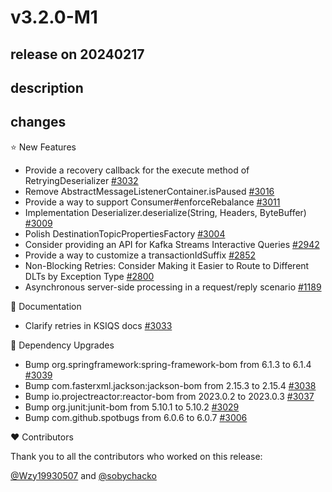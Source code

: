 # v3.2.0-M1

## release on 20240217

## description

## changes

⭐ New Features

* Provide a recovery callback for the execute method of RetryingDeserializer <a href="https://github.com/spring-projects/spring-kafka/issues/3032" data-hovercard-type="issue" data-hovercard-url="/spring-projects/spring-kafka/issues/3032/hovercard">#3032</a>
* Remove AbstractMessageListenerContainer.isPaused <a href="https://github.com/spring-projects/spring-kafka/pull/3016" data-hovercard-type="pull_request" data-hovercard-url="/spring-projects/spring-kafka/pull/3016/hovercard">#3016</a>
* Provide a way to support Consumer#enforceRebalance <a href="https://github.com/spring-projects/spring-kafka/issues/3011" data-hovercard-type="issue" data-hovercard-url="/spring-projects/spring-kafka/issues/3011/hovercard">#3011</a>
* Implementation Deserializer.deserialize(String, Headers, ByteBuffer) <a href="https://github.com/spring-projects/spring-kafka/pull/3009" data-hovercard-type="pull_request" data-hovercard-url="/spring-projects/spring-kafka/pull/3009/hovercard">#3009</a>
* Polish DestinationTopicPropertiesFactory <a href="https://github.com/spring-projects/spring-kafka/pull/3004" data-hovercard-type="pull_request" data-hovercard-url="/spring-projects/spring-kafka/pull/3004/hovercard">#3004</a>
* Consider providing an API for Kafka Streams Interactive Queries <a href="https://github.com/spring-projects/spring-kafka/issues/2942" data-hovercard-type="issue" data-hovercard-url="/spring-projects/spring-kafka/issues/2942/hovercard">#2942</a>
* Provide a way to customize a transactionIdSuffix <a href="https://github.com/spring-projects/spring-kafka/issues/2852" data-hovercard-type="issue" data-hovercard-url="/spring-projects/spring-kafka/issues/2852/hovercard">#2852</a>
* Non-Blocking Retries: Consider Making it Easier to Route to Different DLTs by Exception Type <a href="https://github.com/spring-projects/spring-kafka/issues/2800" data-hovercard-type="issue" data-hovercard-url="/spring-projects/spring-kafka/issues/2800/hovercard">#2800</a>
* Asynchronous server-side processing in a request/reply scenario <a href="https://github.com/spring-projects/spring-kafka/issues/1189" data-hovercard-type="issue" data-hovercard-url="/spring-projects/spring-kafka/issues/1189/hovercard">#1189</a>

📔 Documentation

* Clarify retries in KSIQS docs <a href="https://github.com/spring-projects/spring-kafka/pull/3033" data-hovercard-type="pull_request" data-hovercard-url="/spring-projects/spring-kafka/pull/3033/hovercard">#3033</a>

🔨 Dependency Upgrades

* Bump org.springframework:spring-framework-bom from 6.1.3 to 6.1.4 <a href="https://github.com/spring-projects/spring-kafka/pull/3039" data-hovercard-type="pull_request" data-hovercard-url="/spring-projects/spring-kafka/pull/3039/hovercard">#3039</a>
* Bump com.fasterxml.jackson:jackson-bom from 2.15.3 to 2.15.4 <a href="https://github.com/spring-projects/spring-kafka/pull/3038" data-hovercard-type="pull_request" data-hovercard-url="/spring-projects/spring-kafka/pull/3038/hovercard">#3038</a>
* Bump io.projectreactor:reactor-bom from 2023.0.2 to 2023.0.3 <a href="https://github.com/spring-projects/spring-kafka/pull/3037" data-hovercard-type="pull_request" data-hovercard-url="/spring-projects/spring-kafka/pull/3037/hovercard">#3037</a>
* Bump org.junit:junit-bom from 5.10.1 to 5.10.2 <a href="https://github.com/spring-projects/spring-kafka/pull/3029" data-hovercard-type="pull_request" data-hovercard-url="/spring-projects/spring-kafka/pull/3029/hovercard">#3029</a>
* Bump com.github.spotbugs from 6.0.6 to 6.0.7 <a href="https://github.com/spring-projects/spring-kafka/pull/3006" data-hovercard-type="pull_request" data-hovercard-url="/spring-projects/spring-kafka/pull/3006/hovercard">#3006</a>

❤️ Contributors

Thank you to all the contributors who worked on this release:

<a class="user-mention notranslate" data-hovercard-type="user" data-hovercard-url="/users/Wzy19930507/hovercard" data-octo-click="hovercard-link-click" data-octo-dimensions="link_type:self" href="https://github.com/Wzy19930507">@Wzy19930507</a> and <a class="user-mention notranslate" data-hovercard-type="user" data-hovercard-url="/users/sobychacko/hovercard" data-octo-click="hovercard-link-click" data-octo-dimensions="link_type:self" href="https://github.com/sobychacko">@sobychacko</a>

